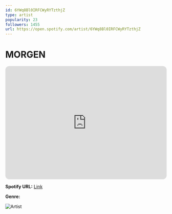 ```yaml
---
id: 6YWq8Bl0IRFCWyRYTzthjZ
type: artist
popularity: 23
followers: 1455
url: https://open.spotify.com/artist/6YWq8Bl0IRFCWyRYTzthjZ
---
```

# MORGEN

<iframe style="border-radius:12px" src="https://open.spotify.com/embed/artist/6YWq8Bl0IRFCWyRYTzthjZ" width="100%" height="352" frameBorder="0" allowfullscreen="" allow="autoplay; clipboard-write; encrypted-media; fullscreen; picture-in-picture" loading="lazy"></iframe>

**Spotify URL:** [Link](https://open.spotify.com/artist/6YWq8Bl0IRFCWyRYTzthjZ)

**Genre:** 

![Artist](https://i.scdn.co/image/ab6761610000e5eb61102e0c3c3bd08c4c8cb6ec)
